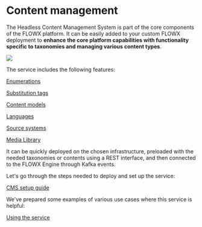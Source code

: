 # Content management

The Headless Content Management System is part of the core components of the FLOWX platform. It can be easily added to your custom FLOWX deployment to **enhance the core platform capabilities with functionality specific to taxonomies and managing various content types**.

![](https://s3.eu-west-1.amazonaws.com/docx.flowx.ai/2.13/content_management.png#center)

The service includes the following features:


[Enumerations](enumerations)

[Substitution tags](substitution-tags)

[Content models](content-models)

[Languages](languages)

[Source systems](source-systems)

[Media Library](media-library)

It can be quickly deployed on the chosen infrastructure, preloaded with the needed taxonomies or contents using a REST interface, and then connected to the FLOWX Engine through Kafka events.

Let's go through the steps needed to deploy and set up the service:

[CMS setup guide](../../../../platform-setup-guides/cms-setup-guide/cms-setup-guide.md)

We've prepared some examples of various use cases where this service is helpful:

[Using the service](using-the-service)
